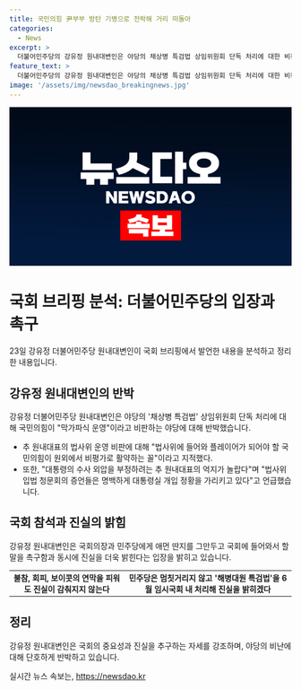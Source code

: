 ```yaml
---
title: 국민의힘 尹부부 방탄 기병으로 전락해 거리 떠돌아
categories:
  - News
excerpt: >
  더불어민주당의 강유정 원내대변인은 야당의 채상병 특검법 상임위원회 단독 처리에 대한 비판에 더이상 딴지 그만두고 국회에 나와서 진실을 밝혀야 한다고 촉구했다. 그는 또한 대통령실 개입 정황을 가리키는 증언이 명백하다며 국민의힘의 회피와 무시를 비판했고, 해병대원 특검법을 6월 임시 국회 내 처리해 진실을 밝히겠다고 강조했다.
feature_text: >
  더불어민주당의 강유정 원내대변인은 야당의 채상병 특검법 상임위원회 단독 처리에 대한 비판에 더이상 딴지 그만두고 국회에 나와서 진실을 밝혀야 한다고 촉구했다. 그는 또한 대통령실 개입 정황을 가리키는 증언이 명백하다며 국민의힘의 회피와 무시를 비판했고, 해병대원 특검법을 6월 임시 국회 내 처리해 진실을 밝히겠다고 강조했다.
image: '/assets/img/newsdao_breakingnews.jpg'
---
```


<p><img src="/assets/img/newsdao_breakingnews.jpg" alt="pcversion 속보" /></p>

<h1 data-ke-size="size26">국회 브리핑 분석: 더불어민주당의 입장과 촉구</h1>

<p data-ke-size="size16">23일 강유정 더불어민주당 원내대변인이 국회 브리핑에서 발언한 내용을 분석하고 정리한 내용입니다.</p>

<h2 data-ke-size="size26">강유정 원내대변인의 반박</h2>

<p data-ke-size="size16">강유정 더불어민주당 원내대변인은 야당의 '채상병 특검법' 상임위원회 단독 처리에 대해 국민의힘이 "막가파식 운영"이라고 비판하는 야당에 대해 반박했습니다.</p>

<ul>
  <li>추 원내대표의 법사위 운영 비판에 대해 "법사위에 들어와 플레이어가 되어야 할 국민의힘이 원외에서 비평가로 활약하는 꼴"이라고 지적했다.</li>
  <li>또한, "대통령의 수사 외압을 부정하려는 추 원내대표의 억지가 놀랍다"며 "법사위 입법 청문회의 증언들은 명백하게 대통령실 개입 정황을 가리키고 있다"고 언급했습니다.</li>
</ul>

<h2 data-ke-size="size26">국회 참석과 진실의 밝힘</h2>

<p data-ke-size="size16">강유정 원내대변인은 국회의장과 민주당에게 애먼 딴지를 그만두고 국회에 들어와서 할 말을 촉구함과 동시에 진실을 더욱 밝힌다는 입장을 밝히고 있습니다.</p>

<table>
        <tr>
          <td style="text-align: center; height: 17px;"><b>불참, 회피, 보이콧의 연막을 피워도 진실이 감춰지지 않는다</b></td>
          <td style="text-align: center; height: 17px;"><b>민주당은 멈칫거리지 않고 '해병대원 특검법'을 6월 임시국회 내 처리해 진실을 밝히겠다</b></td>
        </tr>
      </table>

<h2 data-ke-size="size26">정리</h2>

<p data-ke-size="size16">강유정 원내대변인은 국회의 중요성과 진실을 추구하는 자세를 강조하며, 야당의 비난에 대해 단호하게 반박하고 있습니다.</p>
실시간 뉴스 속보는, <a href="https://newsdao.kr" rel="dofollow">https://newsdao.kr</a>


